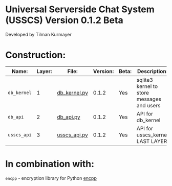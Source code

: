 # Universal Serverside Chat System (USSCS)   Version 0.1.2 Beta
Developed by Tilman Kurmayer

# Construction:
| Name: | Layer: | File: | Version: | Beta: | Description: |
|-------|--------|-------|----------|-------|--------------|
|  `db_kernel` | 1 | [db_kernel.py](db_kernel.py) | 0.1.2 | Yes | sqlite3 kernel to store messages and users |
| `db_api` | 2 | [db_api.py](db_api.py) | 0.1.2 | Yes | API for db_kernel|
| `usscs_api` | 3 | [usscs_api.py](usscs_api.py) | 0.1.2 | Yes | API for usscs_kernel LAST LAYER |



# In combination with:
`encpp` - encryption library for Python [encpp](https://github.com/tchello45/encpp) 

